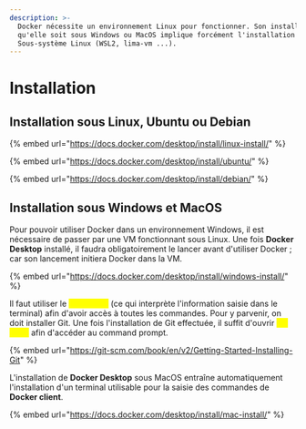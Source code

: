 ```yaml
---
description: >-
  Docker nécessite un environnement Linux pour fonctionner. Son installation,
  qu'elle soit sous Windows ou MacOS implique forcément l'installation d'un
  Sous-système Linux (WSL2, lima-vm ...).
---
```


# Installation

## Installation sous Linux, Ubuntu ou Debian

{% embed url="https://docs.docker.com/desktop/install/linux-install/" %}

{% embed url="https://docs.docker.com/desktop/install/ubuntu/" %}

{% embed url="https://docs.docker.com/desktop/install/debian/" %}

## Installation sous Windows et MacOS

Pour pouvoir utiliser Docker dans un environnement Windows, il est nécessaire de passer par une VM fonctionnant sous Linux. Une fois **Docker Desktop** installé, il faudra obligatoirement le lancer avant d'utiliser Docker ; car son lancement initiera Docker dans la VM.

{% embed url="https://docs.docker.com/desktop/install/windows-install/" %}

Il faut utiliser le <mark style="color:yellow;">**shell Bash**</mark> (ce qui interprète l'information saisie dans le terminal) afin d'avoir accès à toutes les commandes. Pour y parvenir, on doit installer Git. Une fois l'installation de Git effectuée, il suffit d'ouvrir <mark style="color:yellow;">**Git Bash**</mark> afin d'accéder au command prompt.

{% embed url="https://git-scm.com/book/en/v2/Getting-Started-Installing-Git" %}

L'installation de **Docker Desktop** sous MacOS entraîne automatiquement l'installation d'un terminal utilisable pour la saisie des commandes de **Docker client**.

{% embed url="https://docs.docker.com/desktop/install/mac-install/" %}

